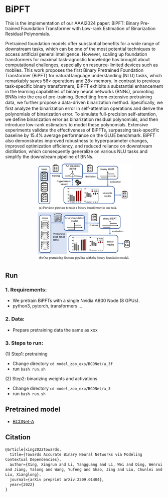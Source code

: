 # BiPFT

This is the implementation of our AAAI2024 paper: BiPFT: Binary Pre-trained Foundation Transformer with Low-rank Estimation of Binarization Residual Polynomials.

Pretrained foundation models offer substantial benefits for a wide range of downstream tasks, which can be one of the most potential techniques to access artificial general intelligence. However, scaling up foundation transformers for maximal task-agnostic knowledge has brought about computational challenges, especially on resource-limited devices such as mobiles. This work proposes the first Binary Pretrained Foundation Transformer (BiPFT) for natural language understanding (NLU) tasks, which remarkably saves 56$\times$ operations and 28$\times$ memory. In contrast to previous task-specific binary transformers, BiPFT exhibits a substantial enhancement in the learning capabilities of binary neural networks (BNNs), promoting BNNs into the era of pre-training. 
Benefiting from extensive pretraining data, we further propose a data-driven binarization method.
Speciﬁcally, we ﬁrst analyze the binarization error in self-attention operations and derive the polynomials of binarization error.
To simulate full-precision self-attention, we define binarization error as binarization residual polynomials, and then introduce low-rank estimators to model these polynomials.
Extensive experiments validate the effectiveness of BiPFTs, surpassing task-specific baseline by 15.4\% average performance on the GLUE benchmark.
BiPFT also demonstrates improved robustness to hyperparameter changes, improved optimization efficiency, and reduced reliance on downstream distillation, which consequently generalize on various NLU tasks and simplify the downstream pipeline of BNNs.

<div align=center>
<img width=60% src="https://github.com/Xingrun-Xing/BiPFT/blob/main/fig1.png"/>
</div>

## Run

### 1. Requirements:
* We pretrain BiPFTs with a single Nvidia A800 Node (8 GPUs).
* python3, pytorch, transformers ...
    
### 2. Data:
* Prepare pretraining data the same as xxx

### 3. Steps to run:
(1) Step1: pretraining
* Change directory `cd model_zoo_exp/BCDNet/a_3f`
* run `bash run.sh`

(2) Step2:  binarizing weights and activations
* Change directory `cd model_zoo_exp/BCDNet/a_3`
* run `bash run.sh`

## Pretrained model
* [BCDNet-A](https://drive.google.com/file/d/103GiQUx422DpwGuTR0bhxfIJvVoR00M5/view?usp=sharing)

## Citation

```
@article{xing2022towards,
  title={Towards Accurate Binary Neural Networks via Modeling Contextual Dependencies},
  author={Xing, Xingrun and Li, Yangguang and Li, Wei and Ding, Wenrui and Jiang, Yalong and Wang, Yufeng and Shao, Jing and Liu, Chunlei and Liu, Xianglong},
  journal={arXiv preprint arXiv:2209.01404},
  year={2022}
}
```
